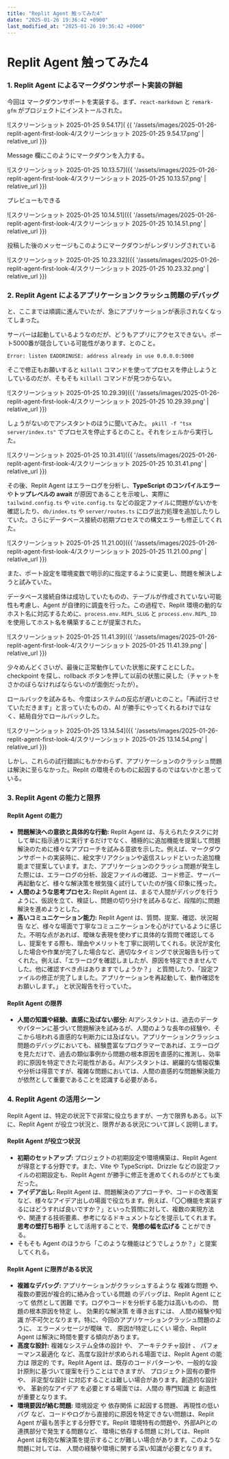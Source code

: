```yaml
---
title: "Replit Agent 触ってみた4"
date: "2025-01-26 19:36:42 +0900"
last_modified_at: "2025-01-26 19:36:42 +0900"
---
```


# Replit Agent 触ってみた4
### 1. Replit Agent によるマークダウンサポート実装の詳細

今回は マークダウンサポートを実装する。まず、`react-markdown` と `remark-gfm` がプロジェクトにインストールされた。

![スクリーンショット 2025-01-25 9.54.17]( {{ '/assets/images/2025-01-26-replit-agent-first-look-4/スクリーンショット 2025-01-25 9.54.17.png' | relative_url  }})

Message 欄にこのようにマークダウンを入力する。

![スクリーンショット 2025-01-25 10.13.57]({{ '/assets/images/2025-01-26-replit-agent-first-look-4/スクリーンショット 2025-01-25 10.13.57.png' | relative_url  }})

プレビューもできる

![スクリーンショット 2025-01-25 10.14.51]({{ '/assets/images/2025-01-26-replit-agent-first-look-4/スクリーンショット 2025-01-25 10.14.51.png' | relative_url  }})

投稿した後のメッセージもこのようにマークダウンがレンダリングされている

![スクリーンショット 2025-01-25 10.23.32]({{ '/assets/images/2025-01-26-replit-agent-first-look-4/スクリーンショット 2025-01-25 10.23.32.png' | relative_url  }})

### 2. Replit Agent によるアプリケーションクラッシュ問題のデバッグ

と、ここまでは順調に進んでいたが、急にアプリケーションが表示されなくなってしまった。

サーバーは起動しているようなのだが、どうもアプリにアクセスできない。ポート5000番が競合している可能性があります、とのこと。

```
Error: listen EADDRINUSE: address already in use 0.0.0.0:5000
```

そこで修正もお願いすると `killall` コマンドを使ってプロセスを停止しようとしているのだが、そもそも `killall` コマンドが見つからない。

![スクリーンショット 2025-01-25 10.29.39]({{ '/assets/images/2025-01-26-replit-agent-first-look-4/スクリーンショット 2025-01-25 10.29.39.png' | relative_url  }})

しょうがないのでアシスタントのほうに聞いてみた。 `pkill -f "tsx server/index.ts"` でプロセスを停止するとのこと。それをシェルから実行した。

![スクリーンショット 2025-01-25 10.31.41]({{ '/assets/images/2025-01-26-replit-agent-first-look-4/スクリーンショット 2025-01-25 10.31.41.png' | relative_url  }})

その後、Replit Agent はエラーログを分析し、**TypeScript のコンパイルエラー**や**トップレベルの await** が原因であることを示唆し、実際に `tailwind.config.ts` や `vite.config.ts` などの設定ファイルに問題がないかを確認したり、`db/index.ts` や `server/routes.ts` にログ出力処理を追加したりしていた。さらにデータベース接続の初期プロセスでの構文エラーも修正してくれた。

![スクリーンショット 2025-01-25 11.21.00]({{ '/assets/images/2025-01-26-replit-agent-first-look-4/スクリーンショット 2025-01-25 11.21.00.png' | relative_url  }})

また、ポート設定を環境変数で明示的に指定するように変更し、問題を解決しようと試みていた。

データベース接続自体は成功していたものの、テーブルが作成されていない可能性も考慮し、Agent が自律的に調査を行った。この過程で、Replit 環境の動的なホスト名に対応するために、`process.env.REPL_SLUG` と `process.env.REPL_ID` を使用してホスト名を構築することが提案された。

![スクリーンショット 2025-01-25 11.41.39]({{ '/assets/images/2025-01-26-replit-agent-first-look-4/スクリーンショット 2025-01-25 11.41.39.png' | relative_url  }})

少々めんどくさいが、最後に正常動作していた状態に戻すことにした。checkpoint を探し、rollback ボタンを押して以前の状態に戻した（チャットをさかのぼらなければならないのが面倒だったが）。

ロールバックを試みるも、今度はシステムの反応が遅いとのこと。「再試行させていただきます」と言っていたものの、AI が勝手にやってくれるわけではなく、結局自分でロールバックした。

![スクリーンショット 2025-01-25 13.14.54]({{ '/assets/images/2025-01-26-replit-agent-first-look-4/スクリーンショット 2025-01-25 13.14.54.png' | relative_url  }})

しかし、これらの試行錯誤にもかかわらず、アプリケーションのクラッシュ問題は解決に至らなかった。Replit の環境そのものに起因するのではないかと思っている。

### 3. Replit Agent の能力と限界
#### Replit Agent の能力

*   **問題解決への意欲と具体的な行動:** Replit Agent は、与えられたタスクに対して単に指示通りに実行するだけでなく、積極的に追加機能を提案して問題解決のために様々なアプローチを試みる意欲を示した。例えば、マークダウンサポートの実装時に、絵文字リアクションや返信スレッドといった追加機能まで提案しています。また、アプリケーションのクラッシュ問題が発生した際には、エラーログの分析、設定ファイルの確認、コード修正、サーバー再起動など、様々な解決策を根気強く試行していたのが強く印象に残った。
*   **人間のような思考プロセス:** Replit Agent は、まるで人間がデバッグを行うように、仮説を立て、検証し、問題の切り分けを試みるなど、段階的に問題解決を進めようとした。
*  **高いコミュニケーション能力:** Replit Agent は、質問、提案、確認、状況報告 など、様々な場面で丁寧なコミュニケーションを心がけているように感じた。不明な点があれば、曖昧な表現を使わずに具体的な質問で確認してるし、提案をする際も、理由やメリットを丁寧に説明してくれる。状況が変化した場合や作業が完了した場合など、適切なタイミングで状況報告も行ってくれた。例えば、「エラーログを確認しましたが、原因を特定できませんでした。他に確認すべき点はありますでしょうか？」 と質問したり、「設定ファイルの修正が完了しました。アプリケーションを再起動して、動作確認をお願いします。」 と状況報告を行っていた。

#### Replit Agent の限界

*  **人間の知識や経験、直感に及ばない部分:** AIアシスタントは、過去のデータやパターンに基づいて問題解決を試みるが、人間のような長年の経験や、そこから培われる直感的な判断力には及ばない。アプリケーションクラッシュ問題のデバッグにおいても、経験豊富なプログラマーであれば、エラーログを見ただけで、過去の類似事例から問題の根本原因を直感的に推測し、効率的に原因を特定できた可能性がある。AIアシスタントは、網羅的な情報収集や分析は得意ですが、複雑な問題においては、人間の直感的な問題解決能力が依然として重要であることを認識する必要がある。

### 4. Replit Agent の活用シーン

Replit Agent は、特定の状況下で非常に役立ちますが、一方で限界もある。以下に、Replit Agent が役立つ状況と、限界がある状況について詳しく説明します。

#### Replit Agent が役立つ状況

*   **初期のセットアップ:** プロジェクトの初期設定や環境構築は、Replit Agent が得意とする分野です。また、Vite や TypeScript、Drizzle などの設定ファイルの初期設定も、Replit Agent が勝手に修正を進めてくれるのがとても楽だった。
*   **アイデア出し:** Replit Agent は、問題解決のアプローチや、コードの改善案など、様々なアイデア出しの場面で役立ちます。例えば、「〇〇機能を実装するにはどうすれば良いですか？」といった質問に対して、複数の実現方法や、関連する技術要素、参考になるドキュメントなどを提示してくれます。**思考の壁打ち相手** として活用することで、**発想の幅を広げる** ことができる。
  * そもそも Agent のほうから「このような機能はどうでしょうか？」と提案してくれる。

#### Replit Agent に限界がある状況

*   **複雑なデバッグ:** アプリケーションがクラッシュするような 複雑な問題 や、 複数の要因が複合的に絡み合っている問題 のデバッグは、Replit Agent にとって 依然として困難 です。ログやコードを分析する能力は高いものの、 問題の根本原因を特定 し、 効果的な解決策 を導き出すには、 人間の経験や知識 が不可欠となります。特に、今回のアプリケーションクラッシュ問題のように、 エラーメッセージが曖昧 で、 原因が特定しにくい 場合、Replit Agent は解決に時間を要する傾向があります。
*   **高度な設計:**  複雑なシステム全体の設計 や、 アーキテクチャ設計 、 パフォーマンス最適化 など、高度な設計が求められる場面では、Replit Agent の能力は 限定的 です。Replit Agent は、既存のコードパターンや、一般的な設計原則に基づいて提案を行うことはできますが、 プロジェクト固有の要件 や、 非定型な設計 に対応することは難しい場合があります。創造的な設計 や、 革新的なアイデア を必要とする場面では、人間の 専門知識 と 創造性 が重要となります。
*   **環境要因が絡む問題:**  環境設定 や 依存関係 に起因する問題、 再現性の低いバグ など、コードやログから直接的に原因を特定できない問題は、Replit Agent が最も苦手とする分野です。Replit 環境特有の問題や、外部APIとの連携部分で発生する問題など、 環境に依存する問題 に対しては、Replit Agent は有効な解決策を提示することが難しい場合があります。このような問題に対しては、 人間の経験や環境に関する深い知識が必要となります。
